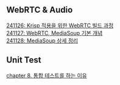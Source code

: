 ## WebRTC & Audio

[241126: Krisp 적용을 위한 WebRTC 빌드 과정](WebRTC%20%26%20Audio/241126.md)  
[241127: WebRTC, MediaSoup 기본 개념](WebRTC%20%26%20Audio/241127.md)  
[241128: MediaSoup 상세 정리](WebRTC%20%26%20Audio/241128.md)

## Unit Test

[chapter 8. 통합 테스트를 하는 이유](Unit%20Test/chapter-8.md)
